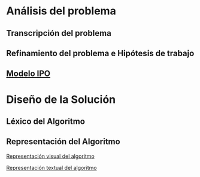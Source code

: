 # Análisis del problema

## Transcripción del problema

## Refinamiento del problema e Hipótesis de trabajo

## [Modelo IPO](https://raw.githubusercontent.com/josefranwagner/AED/master/IPO.PNG)


# Diseño de la Solución

## Léxico del Algoritmo

## Representación del Algoritmo

[Representación visual del algoritmo](https://raw.githubusercontent.com/josefranwagner/AED/master/DiagramaDeFlujo.PNG)

[Representación textual del algoritmo](https://raw.githubusercontent.com/josefranwagner/AED/master/01-Adición/adicion.cpp)
